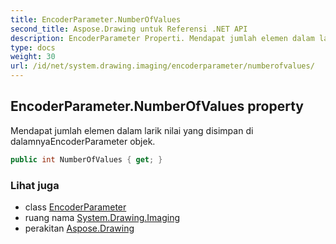 ```yaml
---
title: EncoderParameter.NumberOfValues
second_title: Aspose.Drawing untuk Referensi .NET API
description: EncoderParameter Properti. Mendapat jumlah elemen dalam larik nilai yang disimpan di dalamnyaEncoderParameter objek.
type: docs
weight: 30
url: /id/net/system.drawing.imaging/encoderparameter/numberofvalues/
---
```

## EncoderParameter.NumberOfValues property

Mendapat jumlah elemen dalam larik nilai yang disimpan di dalamnyaEncoderParameter objek.

```csharp
public int NumberOfValues { get; }
```

### Lihat juga

* class [EncoderParameter](../)
* ruang nama [System.Drawing.Imaging](../../encoderparameter/)
* perakitan [Aspose.Drawing](../../../)


